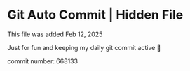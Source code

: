 # Git Auto Commit | Hidden File

This file was added Feb 12, 2025

Just for fun and keeping my daily git commit active 🤪

commit number: 668133
